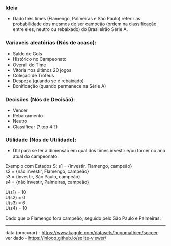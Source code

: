 ### Ideia
- Dado três times (Flamengo, Palmeiras e São Paulo) referir as probabilidade dos mesmos de ser campeão (ordem na classificação entre eles, neutro ou rebaixado) do Brasileirão Série A.

### Variaveis aleatórias (Nós de acaso):
- Saldo de Gols
- Histórico no Campeonato
- Overall do Time
- Vitória nos últimos 20 jogos
- Coleçao de Troféus
- Despeza (quando se é rebaixado)
- Bonificação (quando permanece na Série A)

### Decisões (Nós de Decisão):
- Vencer
- Rebaixamento
- Neutro
- Classificar (? top 4 ?)

### Utilidade (Nós de Utilidade):
 * Útil para se ter a dimensão em qual dos times investir e/ou torcer no ano atual do campeonato.

Exemplo com Estados S:
s1 = {investir, Flamengo, campeão} \
s2 = {não investir, Flamengo, campeão} \
s3 = {investir, São Paulo, campeão} \
s4 = {não investir, Palmeiras, campeão}

U(s1) = 10 \
U(s2) = 0 \
U(s3) = 6 \
U(s4) = 10

Dado que o Flamengo fora campeão, seguido pelo São Paulo e Palmeiras.

---
data (procurar) -
https://www.kaggle.com/datasets/hugomathien/soccer \
ver dado -
https://inloop.github.io/sqlite-viewer/
